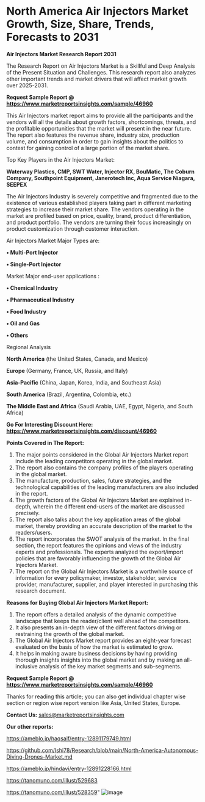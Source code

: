 # North America Air Injectors Market Growth, Size, Share, Trends, Forecasts to 2031

<strong>Air Injectors Market Research Report 2031</strong>

The Research Report on Air Injectors Market is a Skillful and Deep Analysis of the Present Situation and Challenges. This research report also analyzes other important trends and market drivers that will affect market growth over 2025-2031.

<strong>Request Sample Report @ <a href=https://www.marketreportsinsights.com/sample/46960>https://www.marketreportsinsights.com/sample/46960</a></strong>

This Air Injectors market report aims to provide all the participants and the vendors will all the details about growth factors, shortcomings, threats, and the profitable opportunities that the market will present in the near future. The report also features the revenue share, industry size, production volume, and consumption in order to gain insights about the politics to contest for gaining control of a large portion of the market share.

Top Key Players in the Air Injectors Market:

<strong>Waterway Plastics, CMP, SWT Water, Injector RX, BouMatic, The Coburn Company, Southpoint Equipment, Janerotech Inc, Aqua Service Niagara, SEEPEX</strong>

The Air Injectors Industry is severely competitive and fragmented due to the existence of various established players taking part in different marketing strategies to increase their market share. The vendors operating in the market are profiled based on price, quality, brand, product differentiation, and product portfolio. The vendors are turning their focus increasingly on product customization through customer interaction.

Air Injectors Market Major Types are:

<strong>•  Multi-Port Injector

•  Single-Port Injector</strong>

Market Major end-user applications :

<strong>•  Chemical Industry

•  Pharmaceutical Industry

•  Food Industry

•  Oil and Gas

•  Others</strong>

Regional Analysis

</u><strong><b>North America</b></strong> (the United States, Canada, and Mexico)

<strong><b>Europe </b></strong>(Germany, France, UK, Russia, and Italy)

<strong><b>Asia-Pacific</b></strong> (China, Japan, Korea, India, and Southeast Asia)

<strong><b>South America</b></strong> (Brazil, Argentina, Colombia, etc.)

<strong><b>The Middle East and Africa</b></strong> (Saudi Arabia, UAE, Egypt, Nigeria, and South Africa)

<strong>Go For Interesting Discount Here: <a href=https://www.marketreportsinsights.com/discount/46960>https://www.marketreportsinsights.com/discount/46960</a></strong>

<strong>Points Covered in The Report:</strong>
<ol>
  <li>The major points considered in the Global Air Injectors Market report include the leading competitors operating in the global market.</li>
  <li>The report also contains the company profiles of the players operating in the global market.</li>
  <li>The manufacture, production, sales, future strategies, and the technological capabilities of the leading manufacturers are also included in the report.</li>
  <li>The growth factors of the Global Air Injectors Market are explained in-depth, wherein the different end-users of the market are discussed precisely.</li>
  <li>The report also talks about the key application areas of the global market, thereby providing an accurate description of the market to the readers/users.</li>
  <li>The report incorporates the SWOT analysis of the market. In the final section, the report features the opinions and views of the industry experts and professionals. The experts analyzed the export/import policies that are favorably influencing the growth of the Global Air Injectors Market.</li>
  <li>The report on the Global Air Injectors Market is a worthwhile source of information for every policymaker, investor, stakeholder, service provider, manufacturer, supplier, and player interested in purchasing this research document.</li>
</ol>
<strong>Reasons for Buying Global Air Injectors Market Report:</strong>

<ol>
  <li>The report offers a detailed analysis of the dynamic competitive landscape that keeps the reader/client well ahead of the competitors.</li>
  <li>It also presents an in-depth view of the different factors driving or restraining the growth of the global market.</li>
  <li>The Global Air Injectors Market report provides an eight-year forecast evaluated on the basis of how the market is estimated to grow.</li>
  <li>It helps in making aware business decisions by having providing thorough insights insights into the global market and by making an all-inclusive analysis of the key market segments and sub-segments.</li>
</ol>
<strong>Request Sample Report @ <a href=https://www.marketreportsinsights.com/sample/46960>https://www.marketreportsinsights.com/sample/46960</a></strong>


Thanks for reading this article; you can also get individual chapter wise section or region wise report version like Asia, United States, Europe.

<strong>Contact Us:</strong>
sales@marketreportsinsights.com

<strong>Our other reports:</strong>

<a href=https://ameblo.jp/haqsaif/entry-12891179749.html>https://ameblo.jp/haqsaif/entry-12891179749.html</a>

<a href=https://github.com/Ishi78/Research/blob/main/North-America-Autonomous-Diving-Drones-Market.md>https://github.com/Ishi78/Research/blob/main/North-America-Autonomous-Diving-Drones-Market.md</a>

<a href=https://ameblo.jp/hindavi/entry-12891228166.html>https://ameblo.jp/hindavi/entry-12891228166.html</a>

<a href=https://tanomuno.com/illust/529683>https://tanomuno.com/illust/529683</a>

<a href=https://tanomuno.com/illust/528359>https://tanomuno.com/illust/528359</a>"
![image](https://github.com/user-attachments/assets/90b4e2d3-b6e6-4ca4-884a-6602ba2e0f8c)
